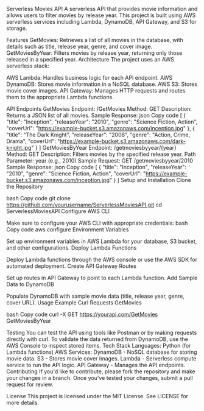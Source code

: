 Serverless Movies API
A serverless API that provides movie information and allows users to filter movies by release year. This project is built using AWS serverless services including Lambda, DynamoDB, API Gateway, and S3 for storage.

Features
GetMovies: Retrieves a list of all movies in the database, with details such as title, release year, genre, and cover image.
GetMoviesByYear: Filters movies by release year, returning only those released in a specified year.
Architecture
The project uses an AWS serverless stack:

AWS Lambda: Handles business logic for each API endpoint.
AWS DynamoDB: Stores movie information in a NoSQL database.
AWS S3: Stores movie cover images.
API Gateway: Manages HTTP requests and routes them to the appropriate Lambda functions.
<!-- (optional) Add a diagram if available -->

API Endpoints
GetMovies
Endpoint: /GetMovies
Method: GET
Description: Returns a JSON list of all movies.
Sample Response:
json
Copy code
[
    {
        "title": "Inception",
        "releaseYear": "2010",
        "genre": "Science Fiction, Action",
        "coverUrl": "https://example-bucket.s3.amazonaws.com/inception.jpg"
    },
    {
        "title": "The Dark Knight",
        "releaseYear": "2008",
        "genre": "Action, Crime, Drama",
        "coverUrl": "https://example-bucket.s3.amazonaws.com/dark-knight.jpg"
    }
]
GetMoviesByYear
Endpoint: /getmoviesbyyear/{year}
Method: GET
Description: Filters movies by the specified release year.
Path Parameter: year (e.g., 2010)
Sample Request: GET /getmoviesbyyear/2010
Sample Response:
json
Copy code
[
    {
        "title": "Inception",
        "releaseYear": "2010",
        "genre": "Science Fiction, Action",
        "coverUrl": "https://example-bucket.s3.amazonaws.com/inception.jpg"
    }
]
Setup and Installation
Clone the Repository

bash
Copy code
git clone https://github.com/yourusername/ServerlessMoviesAPI.git
cd ServerlessMoviesAPI
Configure AWS CLI

Make sure to configure your AWS CLI with appropriate credentials:
bash
Copy code
aws configure
Environment Variables

Set up environment variables in AWS Lambda for your database, S3 bucket, and other configurations.
Deploy Lambda Functions

Deploy Lambda functions through the AWS console or use the AWS SDK for automated deployment.
Create API Gateway Routes

Set up routes in API Gateway to point to each Lambda function.
Add Sample Data to DynamoDB

Populate DynamoDB with sample movie data (title, release year, genre, cover URL).
Usage
Example Curl Requests
GetMovies

bash
Copy code
curl -X GET https://yourapi.com/GetMovies
GetMoviesByYear

Testing
You can test the API using tools like Postman or by making requests directly with curl.
To validate the data returned from DynamoDB, use the AWS Console to inspect stored items.
Tech Stack
Languages: Python (for Lambda functions)
AWS Services:
DynamoDB - NoSQL database for storing movie data.
S3 - Stores movie cover images.
Lambda - Serverless compute service to run the API logic.
API Gateway - Manages the API endpoints.
Contributing
If you'd like to contribute, please fork the repository and make your changes in a branch. Once you've tested your changes, submit a pull request for review.

License
This project is licensed under the MIT License. See LICENSE for more details.
